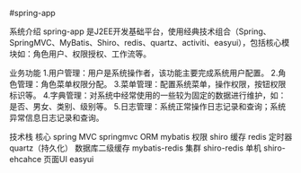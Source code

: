 #spring-app

系统介绍
spring-app 是J2EE开发基础平台，使用经典技术组合（Spring、SpringMVC、MyBatis、Shiro、redis、quartz、activiti、easyui），包括核心模块如：角色用户、权限授权、工作流等。

业务功能
1.用户管理：用户是系统操作者，该功能主要完成系统用户配置。
2.角色管理：角色菜单权限分配。
3.菜单管理：配置系统菜单，操作权限，按钮权限标识等。
4.字典管理：对系统中经常使用的一些较为固定的数据进行维护，如：是否、男女、类别、级别等。
5.日志管理：系统正常操作日志记录和查询；系统异常信息日志记录和查询。

技术栈
核心 spring 
MVC springmvc 
ORM mybatis 
权限 shiro 
缓存 redis 
定时器 quartz（持久化） 
数据库二级缓存 mybatis-redis 
集群 shiro-redis 
单机 shiro-ehcahce
页面UI easyui
